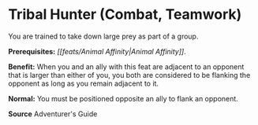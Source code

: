 ﻿---
cssclass: [feats]

---
# Tribal Hunter (Combat, Teamwork)

You are trained to take down large prey as part of a group.

**Prerequisites:** _[[feats/Animal Affinity|Animal Affinity]]_.

**Benefit:** When you and an ally with this feat are adjacent to an opponent that is larger than either of you, you both are considered to be flanking the opponent as long as you remain adjacent to it.

**Normal:** You must be positioned opposite an ally to flank an opponent.

**Source** Adventurer's Guide